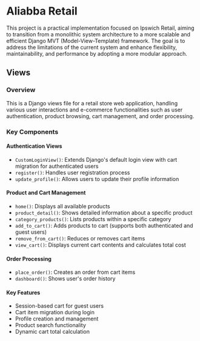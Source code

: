 # Aliabba Retail
This project is a practical implementation focused on Ipswich Retail, aiming to transition from a monolithic system architecture to a more scalable and efficient Django MVT (Model-View-Template) framework. The goal is to address the limitations of the current system and enhance flexibility, maintainability, and performance by adopting a more modular approach.


## Views
### Overview
This is a Django views file for a retail store web application, handling various user interactions and e-commerce functionalities such as user authentication, product browsing, cart management, and order processing.

### Key Components
#### Authentication Views
- `CustomLoginView()`: Extends Django's default login view with cart migration for authenticated users
- `register()`: Handles user registration process
- `update_profile()`: Allows users to update their profile information
#### Product and Cart Management
- `home()`: Displays all available products
- `product_detail()`: Shows detailed information about a specific product
- `category_products()`: Lists products within a specific category
- `add_to_cart()`: Adds products to cart (supports both authenticated and guest users)
- `remove_from_cart()`: Reduces or removes cart items
- `view_cart()`: Displays current cart contents and calculates total cost
#### Order Processing
- `place_order()`: Creates an order from cart items
- `dashboard()`: Shows user's order history
#### Key Features
- Session-based cart for guest users
- Cart item migration during login
- Profile creation and management
- Product search functionality
- Dynamic cart total calculation